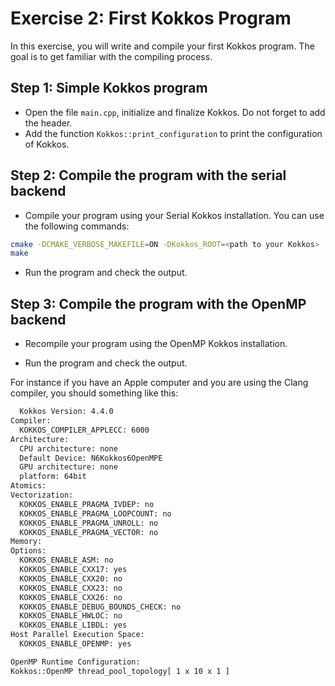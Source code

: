 # Exercise 2: First Kokkos Program

In this exercise, you will write and compile your first Kokkos program. The goal is to get familiar with the compiling process.

## Step 1: Simple Kokkos program

- Open the file `main.cpp`, initialize and finalize Kokkos. Do not forget to add the header.
- Add the function `Kokkos::print_configuration` to print the configuration of Kokkos.

## Step 2: Compile the program with the serial backend

- Compile your program using your Serial Kokkos installation. You can use the following commands:

```bash
cmake -DCMAKE_VERBOSE_MAKEFILE=ON -DKokkos_ROOT=<path to your Kokkos> ./
make
```

- Run the program and check the output.

## Step 3: Compile the program with the OpenMP backend

- Recompile your program using the OpenMP Kokkos installation.

- Run the program and check the output.

For instance if you have an Apple computer and you are using the Clang compiler, you should something like this:

```bash
  Kokkos Version: 4.4.0
Compiler:
  KOKKOS_COMPILER_APPLECC: 6000
Architecture:
  CPU architecture: none
  Default Device: N6Kokkos6OpenMPE
  GPU architecture: none
  platform: 64bit
Atomics:
Vectorization:
  KOKKOS_ENABLE_PRAGMA_IVDEP: no
  KOKKOS_ENABLE_PRAGMA_LOOPCOUNT: no
  KOKKOS_ENABLE_PRAGMA_UNROLL: no
  KOKKOS_ENABLE_PRAGMA_VECTOR: no
Memory:
Options:
  KOKKOS_ENABLE_ASM: no
  KOKKOS_ENABLE_CXX17: yes
  KOKKOS_ENABLE_CXX20: no
  KOKKOS_ENABLE_CXX23: no
  KOKKOS_ENABLE_CXX26: no
  KOKKOS_ENABLE_DEBUG_BOUNDS_CHECK: no
  KOKKOS_ENABLE_HWLOC: no
  KOKKOS_ENABLE_LIBDL: yes
Host Parallel Execution Space:
  KOKKOS_ENABLE_OPENMP: yes

OpenMP Runtime Configuration:
Kokkos::OpenMP thread_pool_topology[ 1 x 10 x 1 ]
```

